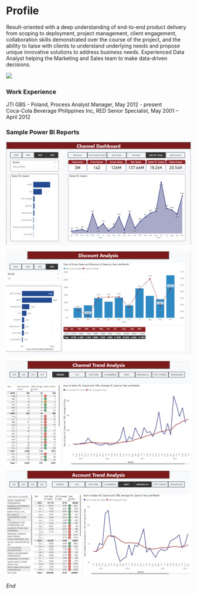 # Profile
Result-oriented with a deep understanding of end-to-end product delivery from scoping to deployment, project management, client engagement, collaboration skills demonstrated over the course of the project, and the ability to liaise with clients to understand underlying needs and propose unique innovative solutions to address business needs.
Experienced Data Analyst helping the Marketing and Sales team to make data-driven decisions. 

[<img src="https://img.icons8.com/color/48/000000/linkedin.png" width="25">](https://www.linkedin.com/in/raul-resurreccion-b7304081/)

### Work Experience
JTI GBS - Poland, Process Analyst Manager, May 2012 - present <br />
Coca-Cola Beverage Philippines Inc, RED Senior Specialist, May 2001 – April 2012

### Sample Power BI Reports
![sample report](Image/PR_Channel.png)

![sample report](Image/PR_Discount.png)

![sample report](Image/PR_Trend.png)

![sample report](Image/PR_Account_Trend.png)

###### End
